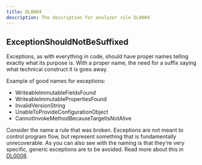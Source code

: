 ```yaml
---
title: DL0004
description: The description for analyzer rule DL0004
---
```

## ExceptionShouldNotBeSuffixed

Exceptions, as with everything in code, should have proper names telling exactly what its purpose is.
With a proper name, the need for a suffix saying what technical construct it is goes away.

Example of good names for exceptions:

- WriteableImmutableFieldsFound
- WriteableImmutablePropertiesFound
- InvalidVersionString
- UnableToProvideConfigurationObject
- CannotInvokeMethodBecauseTargetIsNotAlive

Consider the name a rule that was broken. Exceptions are not meant to control program flow, but represent
something that is fundamentally unrecoverable. As you can also see with the naming is that they're
very specific, generic exceptions are to be avoided. Read more about this in [DL0008](./DL0008.md).